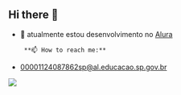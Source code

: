 ## Hi there 👋

- 🌱 atualmente estou desenvolvimento no [Alura](https://www.alura.com.br/)
  
       **📫 How to reach me:**
  
- 00001124087862sp@al.educacao.sp.gov.br


![](https://media1.tenor.com/m/ubndYzy8_7YAAAAC/%E5%85%83%E6%B0%97-%E3%81%93%E3%82%93%E3%81%AB%E3%81%A1%E3%81%AF.gif)

